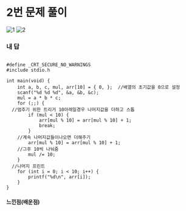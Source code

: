 # 2번 문제 풀이
![1](https://user-images.githubusercontent.com/81015704/118651608-b203f480-b820-11eb-869e-99fb1ec6e58f.jpg)
![2](https://user-images.githubusercontent.com/81015704/118651611-b3352180-b820-11eb-9424-189fb6791c75.jpg)

### 내 답
<pre><code>
#define _CRT_SECURE_NO_WARNINGS
#include stdio.h

int main(void) {
	int a, b, c, mul, arr[10] = { 0, };  //배열의 초기값을 0으로 설정
	scanf("%d %d %d", &a, &b, &c);
	mul = a * b * c;
	for (;;) {
  //멈추기 위한 트리거 10아래일경우 나머지값을 더하고 스톱
		if (mul < 10) {
			arr[mul % 10] = arr[mul % 10] + 1;
			break;
		}
    //계속 나머지값들이나오면 더해주기
		arr[mul % 10] = arr[mul % 10] + 1;
    //그후 10씩 나눠줌
		mul /= 10;
	}
  //나머지 프린트 
	for (int i = 0; i < 10; i++) {
		printf("%d\n", arr[i]);
	}
}
</code></pre>


#### 느낀점(배운점)
